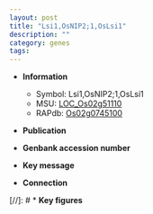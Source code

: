 ```yaml
---
layout: post
title: "Lsi1,OsNIP2;1,OsLsi1"
description: ""
category: genes
tags: 
---
```


* **Information**  
    + Symbol: Lsi1,OsNIP2;1,OsLsi1  
    + MSU: [LOC_Os02g51110](http://rice.uga.edu/cgi-bin/ORF_infopage.cgi?orf=LOC_Os02g51110)  
    + RAPdb: [Os02g0745100](http://rapdb.dna.affrc.go.jp/viewer/gbrowse_details/irgsp1?name=Os02g0745100)  

* **Publication**  

* **Genbank accession number**  

* **Key message**  

* **Connection**  

[//]: # * **Key figures**  


